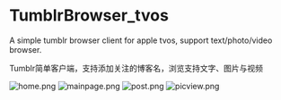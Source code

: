 # TumblrBrowser_tvos

A simple tumblr browser client for apple tvos, support text/photo/video browser.

Tumblr简单客户端，支持添加关注的博客名，浏览支持文字、图片与视频

![home.png](https://ooo.0o0.ooo/2016/10/16/58032afa1823c.png)
![mainpage.png](https://ooo.0o0.ooo/2016/10/16/58032afc7183f.png)
![post.png](https://ooo.0o0.ooo/2016/10/16/58032afd41590.png)
![picview.png](https://ooo.0o0.ooo/2016/10/16/58032af7f26d0.png)
